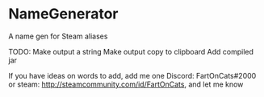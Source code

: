 # NameGenerator
A name gen for Steam aliases

TODO:
  Make output a string
  Make output copy to clipboard
  Add compiled jar
  
  
  If you have ideas on words to add, add me one Discord: FartOnCats#2000 or steam: http://steamcommunity.com/id/FartOnCats, and let me know

